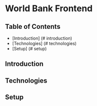 # World Bank Frontend

## Table of Contents

* [Introduction] (# introduction)
* [Technologies] (# technologies)
* [Setup] (# setup)

## Introduction

## Technologies

## Setup
